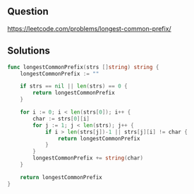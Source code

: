 ## Question

https://leetcode.com/problems/longest-common-prefix/

## Solutions

```go
func longestCommonPrefix(strs []string) string {
	longestCommonPrefix := ""

	if strs == nil || len(strs) == 0 {
		return longestCommonPrefix
	}

	for i := 0; i < len(strs[0]); i++ {
		char := strs[0][i]
		for j := 1; j < len(strs); j++ {
			if i > len(strs[j])-1 || strs[j][i] != char {
				return longestCommonPrefix
			}
		}
		longestCommonPrefix += string(char)
	}

	return longestCommonPrefix
}
```
